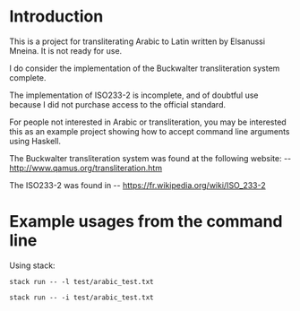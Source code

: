 # Introduction
This is a project for transliterating Arabic to Latin written by Elsanussi Mneina. It is not ready for use.

I do consider the implementation of the Buckwalter transliteration system complete.

The implementation of ISO233-2 is incomplete, and of doubtful use because I did not purchase access to the official standard.

For people not interested in Arabic or transliteration, you may be interested this as an example project showing how to accept command line arguments using Haskell.

The Buckwalter transliteration system was found at
the following website:
-- http://www.qamus.org/transliteration.htm


The ISO233-2 was found in 
-- https://fr.wikipedia.org/wiki/ISO_233-2



# Example usages from the command line

Using stack:

`stack run -- -l test/arabic_test.txt`

`stack run -- -i test/arabic_test.txt`